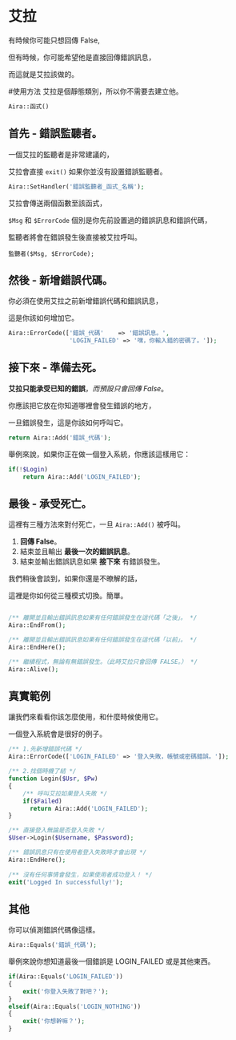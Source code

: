 # 艾拉
有時候你可能只想回傳 False,

但有時候，你可能希望他是直接回傳錯誤訊息，

而這就是艾拉該做的。

#使用方法
艾拉是個靜態類別，所以你不需要去建立他。

```php
Aira::函式()
```

## 首先 - 錯誤監聽者。

一個艾拉的監聽者是非常建議的，

艾拉會直接 `exit()` 如果你並沒有設置錯誤監聽者。

```php
Aira::SetHandler('錯誤監聽者_函式_名稱');
```

艾拉會傳送兩個函數至該函式，

`$Msg` 和 `$ErrorCode` 個別是你先前設置過的錯誤訊息和錯誤代碼，

監聽者將會在錯誤發生後直接被艾拉呼叫。

```
監聽者($Msg, $ErrorCode);
```

## 然後 - 新增錯誤代碼。

你必須在使用艾拉之前新增錯誤代碼和錯誤訊息，

這是你該如何增加它。

```php
Aira::ErrorCode(['錯誤_代碼'    => '錯誤訊息。',
                 'LOGIN_FAILED' => '嘿，你輸入錯的密碼了。']);
```

## 接下來 - 準備去死。

**艾拉只能承受已知的錯誤**，*而預設只會回傳 False*。

你應該把它放在你知道哪裡會發生錯誤的地方，

一旦錯誤發生，這是你該如何呼叫它。

```php
return Aira::Add('錯誤_代碼');
```

舉例來說，如果你正在做一個登入系統，你應該這樣用它：

```php
if(!$Login)
    return Aira::Add('LOGIN_FAILED');
```

## 最後 - 承受死亡。

這裡有三種方法來對付死亡，一旦 `Aira::Add()` 被呼叫。

1. **回傳 False**。
2. 結束並且輸出 **最後一次的錯誤訊息**。
3. 結束並輸出錯誤訊息如果 **接下來** 有錯誤發生。

我們稍後會談到，如果你還是不暸解的話，

這裡是你如何從三種模式切換。簡單。

```php

/** 離開並且輸出錯誤訊息如果有任何錯誤發生在這代碼「之後」。 */
Aira::EndFrom();

/** 離開並且輸出錯誤訊息如果有任何錯誤發生在這代碼「以前」。 */
Aira::EndHere();

/** 繼續程式，無論有無錯誤發生。（此時艾拉只會回傳 FALSE。） */
Aira::Alive();
```

## 真實範例

讓我們來看看你該怎麼使用，和什麼時候使用它。

一個登入系統會是很好的例子。

```php
/** 1.先新增錯誤代碼 */
Aira::ErrorCode(['LOGIN_FAILED' => '登入失敗，帳號或密碼錯誤。']);

/** 2.找個時機了結 */
function Login($Usr, $Pw)
{
    /** 呼叫艾拉如果登入失敗 */
    if($Failed)
      return Aira::Add('LOGIN_FAILED');
}

/** 直接登入無論是否登入失敗 */
$User->Login($Username, $Password);

/** 錯誤訊息只有在使用者登入失敗時才會出現 */
Aira::EndHere();
  
/** 沒有任何事情會發生，如果使用者成功登入！ */
exit('Logged In successfully!');
```

## 其他

你可以偵測錯誤代碼像這樣。

```php
Aira::Equals('錯誤_代碼');
```

舉例來說你想知道最後一個錯誤是 LOGIN_FAILED 或是其他東西。

```php
if(Aira::Equals('LOGIN_FAILED'))
{
    exit('你登入失敗了對吧？');
}
elseif(Aira::Equals('LOGIN_NOTHING'))
{
    exit('你想幹嘛？');
}
```
